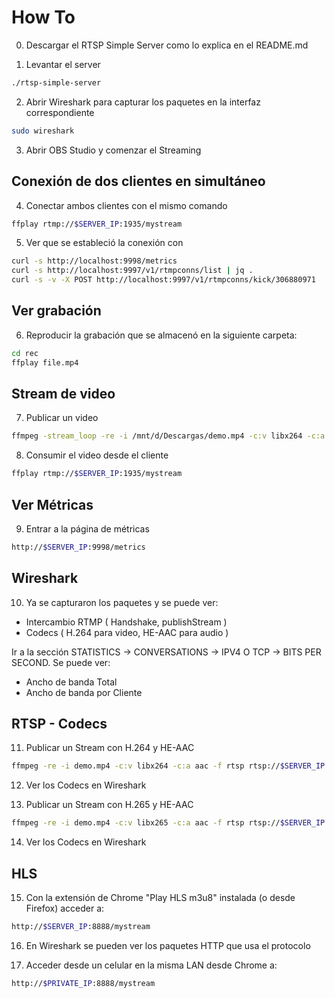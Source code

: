 # How To 

0. Descargar el RTSP Simple Server como lo explica en el README.md 

1. Levantar el server 
```bash
./rtsp-simple-server
```

2. Abrir Wireshark para capturar los paquetes en la interfaz correspondiente

```bash
sudo wireshark
```
3. Abrir OBS Studio y comenzar el Streaming 

## Conexión de dos clientes en simultáneo

4. Conectar ambos clientes con el mismo comando 

```bash
ffplay rtmp://$SERVER_IP:1935/mystream 
```

5. Ver que se estableció la conexión con
```bash
curl -s http://localhost:9998/metrics
curl -s http://localhost:9997/v1/rtmpconns/list | jq .
curl -s -v -X POST http://localhost:9997/v1/rtmpconns/kick/306880971
```
 
## Ver grabación 
6. Reproducir la grabación que se almacenó en la siguiente carpeta:
```bash
cd rec
ffplay file.mp4
```
## Stream de video 

7. Publicar un video 
```bash
ffmpeg -stream_loop -re -i /mnt/d/Descargas/demo.mp4 -c:v libx264 -c:a aac -f flv rtmp://$SERVER_IP:1935/mystream
```

8. Consumir el video desde el cliente
```bash
ffplay rtmp://$SERVER_IP:1935/mystream 
```

## Ver Métricas 

9. Entrar a la página de métricas 
```bash
http://$SERVER_IP:9998/metrics
```

## Wireshark 
10. Ya se capturaron los paquetes y se puede ver:
- Intercambio RTMP ( Handshake, publishStream )
- Codecs ( H.264 para video, HE-AAC para audio ) 

Ir a la sección STATISTICS -> CONVERSATIONS -> IPV4 O TCP -> BITS PER SECOND. Se puede ver:
- Ancho de banda Total 
- Ancho de banda por Cliente 

## RTSP - Codecs

11. Publicar un Stream con H.264 y HE-AAC 
```bash
ffmpeg -re -i demo.mp4 -c:v libx264 -c:a aac -f rtsp rtsp://$SERVER_IP:8554/mystream 
```

12. Ver los Codecs en Wireshark 

13. Publicar un Stream con H.265 y HE-AAC  
```bash
ffmpeg -re -i demo.mp4 -c:v libx265 -c:a aac -f rtsp rtsp://$SERVER_IP:8554/mystream 
```
14. Ver los Codecs en Wireshark 

## HLS 

15. Con la extensión de Chrome "Play HLS m3u8" instalada (o desde Firefox) acceder a: 
```bash
http://$SERVER_IP:8888/mystream
```

16. En Wireshark se pueden ver los paquetes HTTP que usa el protocolo

17. Acceder desde un celular en la misma LAN desde Chrome a:  
```bash
http://$PRIVATE_IP:8888/mystream
```